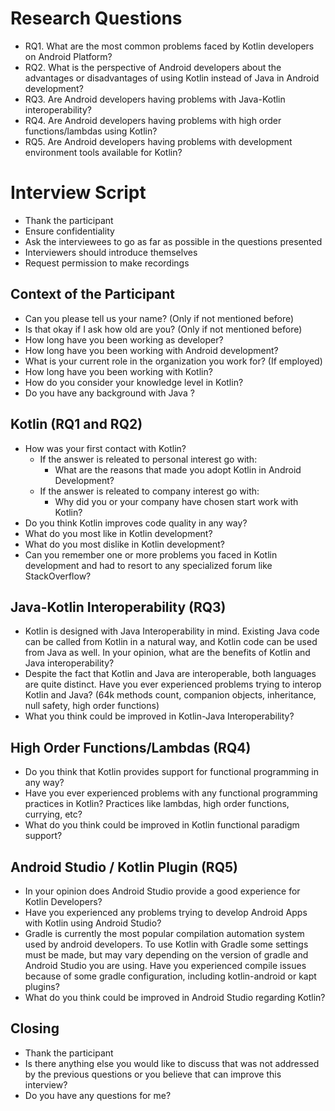 # Research Questions

- RQ1. What are the most common problems faced by Kotlin developers on Android Platform?
- RQ2. What is the perspective of Android developers about the advantages or disadvantages of using Kotlin instead of Java in Android development?
- RQ3. Are Android developers having problems with Java-Kotlin interoperability?
- RQ4. Are Android developers having problems with high order functions/lambdas using Kotlin?
- RQ5. Are Android developers having problems with development environment tools available for Kotlin?

# Interview Script

- Thank the participant
- Ensure confidentiality
- Ask the interviewees to go as far as possible in the questions presented
- Interviewers should introduce themselves
- Request permission to make recordings

## Context of the Participant

- Can you please tell us your name? (Only if not mentioned before)
- Is that okay if I ask how old are you? (Only if not mentioned before)
- How long have you been working as developer?
- How long have you been working with Android development?
- What is your current role in the organization you work for? (If employed)
- How long have you been working with Kotlin?
- How do you consider your knowledge level in Kotlin?
- Do you have any background with Java ?

## Kotlin (RQ1 and RQ2)

- How was your first contact with Kotlin?
    - If the answer is releated to personal interest go with:
        - What are the reasons that made you adopt Kotlin in Android Development?
    - If the answer is releated to company interest go with:
        - Why did you or your company have chosen start work with Kotlin?
- Do you think Kotlin improves code quality in any way?
- What do you most like in Kotlin development?
- What do you most dislike in Kotlin development?
- Can you remember one or more problems you faced in Kotlin development and had to resort to any specialized forum like StackOverflow?

## Java-Kotlin Interoperability (RQ3)

- Kotlin is designed with Java Interoperability in mind. Existing Java code can be called from Kotlin in a natural way, and Kotlin code can be used from Java as well. In your opinion, what are the benefits of Kotlin and Java interoperability?
- Despite the fact that Kotlin and Java are interoperable, both languages are quite distinct. Have you ever experienced problems trying to interop Kotlin and Java? (64k methods count, companion objects, inheritance, null safety, high order functions)
- What you think could be improved in Kotlin-Java Interoperability?

## High Order Functions/Lambdas (RQ4)

- Do you think that Kotlin provides support for functional programming in any way?
- Have you ever experienced problems with any functional programming practices in Kotlin? Practices like lambdas, high order functions, currying, etc?
- What do you think could be improved in Kotlin functional paradigm support?

## Android Studio / Kotlin Plugin (RQ5)

- In your opinion does Android Studio provide a good experience for Kotlin Developers?
- Have you experienced any problems trying to develop Android Apps with Kotlin using Android Studio?
- Gradle is currently the most popular compilation automation system used by android developers. To use Kotlin with Gradle some settings must be made, but may vary depending on the version of gradle and Android Studio you are using. Have you experienced compile issues because of some gradle configuration, including kotlin-android or kapt plugins?
- What do you think could be improved in Android Studio regarding Kotlin?

## Closing

- Thank the participant
- Is there anything else you would like to discuss that was not addressed by the previous questions or you believe that can improve this interview?
- Do you have any questions for me?
